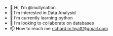 - 👋 Hi, I’m @mullynation
- 👀 I’m interested in Data Analysid
- 🌱 I’m currently learning python
- 💞️ I’m looking to collaborate on databases
- 📫 How to reach me richard.m.hyatt@gmail.com

<!---
mullynation/mullynation is a ✨ special ✨ repository because its `README.md` (this file) appears on your GitHub profile.
You can click the Preview link to take a look at your changes.
--->
